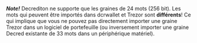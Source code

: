 **_Note!_** Decrediton ne supporte que les graines de 24 mots (256 bit). Les mots qui peuvent être importés dans dcrwallet et Trezor sont **différents**! Ce qui implique que vous ne pouvez pas directement importer une graine Trezor dans un logiciel de portefeuille (ou inversement importer une graine Decred existante de 33 mots dans un périphérique matériel).
